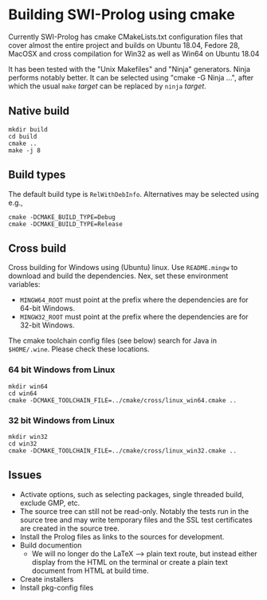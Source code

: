 # Building SWI-Prolog using cmake

Currently SWI-Prolog has cmake CMakeLists.txt   configuration files that
cover almost the entire project and builds   on Ubuntu 18.04, Fedore 28,
MacOSX and cross compilation for Win32 as well as Win64 on Ubuntu 18.04

It has been tested with  the   "Unix  Makefiles" and "Ninja" generators.
Ninja performs notably better. It can be  selected using "cmake -G Ninja
...", after which the usual `make` _target_   can be replaced by `ninja`
_target_.

## Native build

```{bash}
mkdir build
cd build
cmake ..
make -j 8
```

## Build types

The default build type is `RelWithDebInfo`.  Alternatives may be selected
using e.g.,

    cmake -DCMAKE_BUILD_TYPE=Debug
    cmake -DCMAKE_BUILD_TYPE=Release

## Cross build

Cross building for Windows using (Ubuntu)   linux. Use `README.mingw` to
download  and  build  the  dependencies.   Nex,  set  these  environment
variables:

  - `MINGW64_ROOT` must point at the prefix where the dependencies
    are for 64-bit Windows.
  - `MINGW32_ROOT` must point at the prefix where the dependencies
    are for 32-bit Windows.

The cmake toolchain  config  files  (see   below)  search  for  Java  in
`$HOME/.wine`. Please check these locations.

### 64 bit Windows from Linux

```{bash}
mkdir win64
cd win64
cmake -DCMAKE_TOOLCHAIN_FILE=../cmake/cross/linux_win64.cmake ..
```

### 32 bit Windows from Linux

```{bash}
mkdir win32
cd win32
cmake -DCMAKE_TOOLCHAIN_FILE=../cmake/cross/linux_win32.cmake ..
```

## Issues

  - Activate options, such as selecting packages, single threaded
    build, exclude GMP, etc.
  - The source tree can still not be read-only.  Notably the tests
    run in the source tree and may write temporary files and the SSL
    test certificates are created in the source tree.
  - Install the Prolog files as links to the sources for development.
  - Build documention
    - We will no longer do the LaTeX --> plain text route, but instead
      either display from the HTML on the terminal or create a plain text
      document from HTML at build time.
  - Create installers
  - Install pkg-config files
